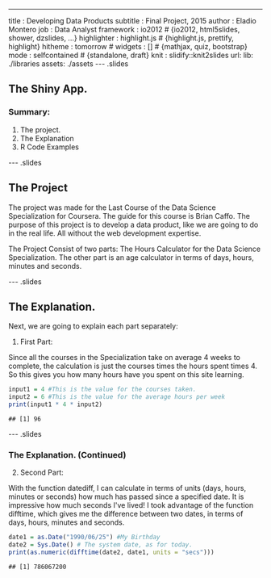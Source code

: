 ---
title       : Developing Data Products
subtitle    : Final Project, 2015
author      : Eladio Montero
job         : Data Analyst
framework   : io2012        # {io2012, html5slides, shower, dzslides, ...}
highlighter : highlight.js  # {highlight.js, prettify, highlight}
hitheme     : tomorrow      # 
widgets     : []            # {mathjax, quiz, bootstrap}
mode        : selfcontained # {standalone, draft}
knit        : slidify::knit2slides
url:
  lib: ./libraries
  assets: ./assets
--- .slides

## The Shiny App.

### Summary:

1. The project.
2. The Explanation
3. R Code Examples

--- .slides
## The Project

The project was made for the Last Course of the Data Science Specialization for Coursera.
The guide for this course is Brian Caffo.
The purpose of this project is to develop a data product, like we are going to do in the real life. All without the web development expertise.

The Project Consist of two parts: The Hours Calculator for the Data Science Specialization.
The other part is an age calculator in terms of days, hours, minutes and seconds.

--- .slides

## The Explanation.

Next, we are going to explain each part separately:

1. First Part:

Since all the courses in the Specialization take on average 4 weeks to complete, the calculation is just the courses times the hours spent times 4. So this gives you how many hours have you spent on this site learning.


```r
input1 = 4 #This is the value for the courses taken.
input2 = 6 #This is the value for the average hours per week
print(input1 * 4 * input2)
```

```
## [1] 96
```



--- .slides

### The Explanation. (Continued)

2. Second Part:

With the function datediff, I can calculate in terms of units (days, hours, minutes or seconds) how much has passed since a specified date. It is impressive how much seconds I've lived! I took advantage of the function difftime, which gives me the difference between two dates, in terms of days, hours, minutes and seconds.


```r
date1 = as.Date("1990/06/25") #My Birthday
date2 = Sys.Date() # The system date, as for today.
print(as.numeric(difftime(date2, date1, units = "secs")))
```

```
## [1] 786067200
```


